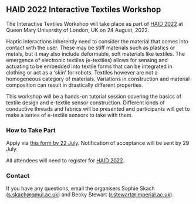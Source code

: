 ## HAID 2022 Interactive Textiles Workshop

The Interactive Textiles Workshop will take place as part of [HAID 2022](https://haid2022.qmul.ac.uk/registration/) at Queen Mary University of London, UK on 24 August, 2022.


Haptic interactions inherently need to consider the material that comes into contact with the user. These may be stiff materials such as plastics or metals, but it may also include deformable, soft materials like textiles. The emergence of electronic textiles (e-textiles) allows for sensing and actuating to be embedded into textile forms that can be integrated in clothing or act as a ‘skin’ for robots. Textiles however are not a homogeneous category of materials. Variations in construction and material composition can result in drastically different properties. 

This workshop will be a hands-on tutorial session covering the basics of textile design and e-textile sensor construction. Different kinds of conductive threads and fabrics will be presented and participants will get to make a series of e-textile sensors to take with them.

### How to Take Part

Apply via [this form by 22 July](https://forms.microsoft.com/r/v9teE4btCp). Notification of acceptance will be sent by 29 July.

All attendees will need to register for [HAID 2022](https://haid2022.qmul.ac.uk/registration/).


### Contact

If you have any questions, email the organisers Sophie Skach (s.skach@qmul.ac.uk) and Becky Stewart (r.stewart@imperial.ac.uk).
